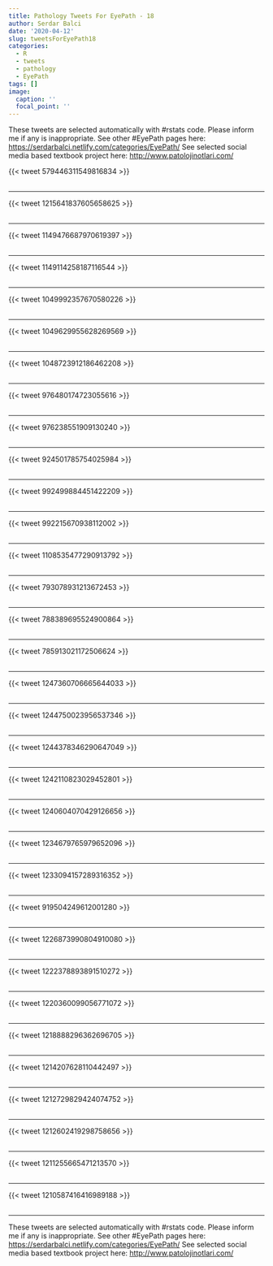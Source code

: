 ```yaml
---
title: Pathology Tweets For EyePath - 18
author: Serdar Balci
date: '2020-04-12'
slug: tweetsForEyePath18
categories:
  - R
  - tweets
  - pathology
  - EyePath
tags: []
image:
  caption: ''
  focal_point: ''
---
```



These tweets are selected automatically with #rstats code. Please inform me if any is inappropriate.
See other #EyePath pages here: https://serdarbalci.netlify.com/categories/EyePath/ 
See selected social media based textbook project here: http://www.patolojinotlari.com/

{{< tweet 579446311549816834 >}}
<br>
<br>
<hr>
{{< tweet 1215641837605658625 >}}
<br>
<br>
<hr>
{{< tweet 1149476687970619397 >}}
<br>
<br>
<hr>
{{< tweet 1149114258187116544 >}}
<br>
<br>
<hr>
{{< tweet 1049992357670580226 >}}
<br>
<br>
<hr>
{{< tweet 1049629955628269569 >}}
<br>
<br>
<hr>
{{< tweet 1048723912186462208 >}}
<br>
<br>
<hr>
{{< tweet 976480174723055616 >}}
<br>
<br>
<hr>
{{< tweet 976238551909130240 >}}
<br>
<br>
<hr>
{{< tweet 924501785754025984 >}}
<br>
<br>
<hr>
{{< tweet 992499884451422209 >}}
<br>
<br>
<hr>
{{< tweet 992215670938112002 >}}
<br>
<br>
<hr>
{{< tweet 1108535477290913792 >}}
<br>
<br>
<hr>
{{< tweet 793078931213672453 >}}
<br>
<br>
<hr>
{{< tweet 788389695524900864 >}}
<br>
<br>
<hr>
{{< tweet 785913021172506624 >}}
<br>
<br>
<hr>
{{< tweet 1247360706665644033 >}}
<br>
<br>
<hr>
{{< tweet 1244750023956537346 >}}
<br>
<br>
<hr>
{{< tweet 1244378346290647049 >}}
<br>
<br>
<hr>
{{< tweet 1242110823029452801 >}}
<br>
<br>
<hr>
{{< tweet 1240604070429126656 >}}
<br>
<br>
<hr>
{{< tweet 1234679765979652096 >}}
<br>
<br>
<hr>
{{< tweet 1233094157289316352 >}}
<br>
<br>
<hr>
{{< tweet 919504249612001280 >}}
<br>
<br>
<hr>
{{< tweet 1226873990804910080 >}}
<br>
<br>
<hr>
{{< tweet 1222378893891510272 >}}
<br>
<br>
<hr>
{{< tweet 1220360099056771072 >}}
<br>
<br>
<hr>
{{< tweet 1218888296362696705 >}}
<br>
<br>
<hr>
{{< tweet 1214207628110442497 >}}
<br>
<br>
<hr>
{{< tweet 1212729829424074752 >}}
<br>
<br>
<hr>
{{< tweet 1212602419298758656 >}}
<br>
<br>
<hr>
{{< tweet 1211255665471213570 >}}
<br>
<br>
<hr>
{{< tweet 1210587416416989188 >}}
<br>
<br>
<hr>


These tweets are selected automatically with #rstats code. Please inform me if any is inappropriate.
See other #EyePath pages here: https://serdarbalci.netlify.com/categories/EyePath/ 
See selected social media based textbook project here: http://www.patolojinotlari.com/
